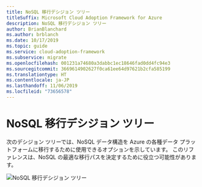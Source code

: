 ```yaml
---
title: NoSQL 移行デシジョン ツリー
titleSuffix: Microsoft Cloud Adoption Framework for Azure
description: NoSQL 移行デシジョン ツリー
author: BrianBlanchard
ms.author: brblanch
ms.date: 10/17/2019
ms.topic: guide
ms.service: cloud-adoption-framework
ms.subservice: migrate
ms.openlocfilehash: 001231a74680a3dabbc1ec18646fad0dd4fc94e3
ms.sourcegitcommit: 3669614902627f0ca61ee64d97621b2cfa585199
ms.translationtype: HT
ms.contentlocale: ja-JP
ms.lasthandoff: 11/06/2019
ms.locfileid: "73656578"
---
```

# <a name="nosql-migration-decision-tree"></a>NoSQL 移行デシジョン ツリー

次のデシジョン ツリーでは、NoSQL データ構造を Azure の各種データ プラットフォームに移行するために使用できるオプションを示しています。 このリファレンスは、NoSQL の最適な移行パスを決定するために役立つ可能性があります。

![NoSQL 移行デシジョン ツリー](../../_images/innovate/considerations/no-sql-decision-tree.png)
